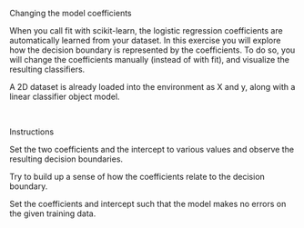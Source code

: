 Changing the model coefficients

When you call fit with scikit-learn, the logistic regression coefficients are automatically learned from your dataset. In this exercise you will explore how the decision boundary is represented by the coefficients. To do so, you will change the coefficients manually (instead of with fit), and visualize the resulting classifiers.

A 2D dataset is already loaded into the environment as X and y, along with a linear classifier object model.

<br>

Instructions

Set the two coefficients and the intercept to various values and observe the resulting decision boundaries.

Try to build up a sense of how the coefficients relate to the decision boundary.

Set the coefficients and intercept such that the model makes no errors on the given training data.
